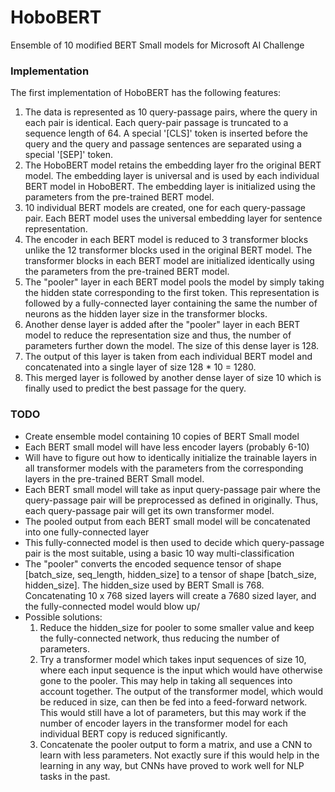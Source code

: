 # HoboBERT

Ensemble of 10 modified BERT Small models for Microsoft AI Challenge

### Implementation

The first implementation of HoboBERT has the following features:
1. The data is represented as 10 query-passage pairs, where the 
   query in each pair is identical. Each query-pair passage is
   truncated to a sequence length of 64. A special '[CLS]' token
   is inserted before the query and the query and passage sentences
   are separated using a special '[SEP]' token.
2. The HoboBERT model retains the embedding layer fro the original
   BERT model. The embedding layer is universal and is used by each
   individual BERT model in HoboBERT. The embedding layer is initialized
   using the parameters from the pre-trained BERT model.
3. 10 individual BERT models are created, one for each query-passage
   pair. Each BERT model uses the universal embedding layer for sentence
   representation.
4. The encoder in each BERT model is reduced to 3 transformer blocks
   unlike the 12 transformer blocks used in the original BERT model.
   The transformer blocks in each BERT model are initialized identically
   using the parameters from the pre-trained BERT model.
5. The "pooler" layer in each BERT model pools the model by simply taking
   the hidden state corresponding to the first token. This representation
   is followed by a fully-connected layer containing the same the number
   of neurons as the hidden layer size in the transformer blocks.
6. Another dense layer is added after the "pooler" layer in each BERT 
   model to reduce the representation size and thus, the number of 
   parameters further down the model. The size of this dense layer is 128.
7. The output of this layer is taken from each individual BERT model
   and concatenated into a single layer of size 128 * 10 = 1280.
8. This merged layer is followed by another dense layer of size 10
   which is finally used to predict the best passage for the query.

### TODO

- Create ensemble model containing 10 copies of BERT Small model
- Each BERT small model will have less encoder layers (probably 6-10)
- Will have to figure out how to identically initialize the trainable 
  layers in all transformer models with the parameters from the corresponding
  layers in the pre-trained BERT Small model.
- Each BERT small model will take as input query-passage pair where the 
  query-passage pair will be preprocessed as defined in originally. Thus,
  each query-passage pair will get its own transformer model.
- The pooled output from each BERT small model will be concatenated into
  one fully-connected layer
- This fully-connected model is then used to decide which query-passage
  pair is the most suitable, using a basic 10 way multi-classification
- The "pooler" converts the encoded sequence tensor of shape
  [batch_size, seq_length, hidden_size] to a tensor of shape
  [batch_size, hidden_size]. The hidden_size used by BERT Small is 768.
  Concatenating 10 x 768 sized layers will create a 7680 sized layer,
  and the fully-connected model would blow up/
- Possible solutions:
  1) Reduce the hidden_size for pooler to some smaller value and
     keep the fully-connected network, thus reducing the number of
     parameters.
  2) Try a transformer model which takes input sequences of size 10,
     where each input sequence is the input which would have otherwise
     gone to the pooler. This may help in taking all sequences into 
     account together. The output of the transformer model, which would
     be reduced in size, can then be fed into a feed-forward network.
     This would still have a lot of parameters, but this may work if the
     number of encoder layers in the transformer model for each individual
     BERT copy is reduced significantly.
  3) Concatenate the pooler output to form a matrix, and use a CNN
     to learn with less parameters. Not exactly sure if this would help
     in the learning in any way, but CNNs have proved to work well
     for NLP tasks in the past.